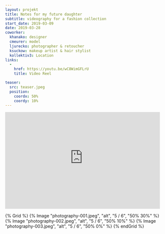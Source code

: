 ```yaml
---
layout: projekt
title: Notes for my future daughter
subtitle: videography for a fashion collection
start_date: 2019-03-09
date: 2019-03-28
coworker:
  khanako: designer
  cmeurer: model
  ljurecko: photographer & retoucher
  ksuckow: makeup artist & hair stylist
  kollektiv3: Location
links:
  - 
    href: https://youtu.be/wC8WimGFLrU
    title: Video Reel

teaser:
  src: teaser.jpeg
  position:
    coordx: 50%
    coordy: 10%
---
```




<!-- Lorem ipsum dolor sit amet, consectetur adipiscing elit. Quae qui non vident, nihil umquam magnum ac cognitione dignum amaverunt. Itaque e contrario moderati aequabilesque habitus, affectiones ususque corporis apti esse ad naturam videntur. Ita fit beatae vitae domina fortuna, quam Epicurus ait exiguam intervenire sapienti. Hoc ille tuus non vult omnibusque ex rebus voluptatem quasi mercedem exigit. Quis est enim, in quo sit cupiditas, quin recte cupidus dici possit? Duo Reges: constructio interrete. Sed haec in pueris; Cave putes quicquam esse verius. Innumerabilia dici possunt in hanc sententiam, sed non necesse est. Invidiosum nomen est, infame, suspectum.  -->


<iframe height="315" src="https://www.youtube-nocookie.com/embed/wC8WimGFLrU?controls=0" title="YouTube video player" frameborder="0" allow="accelerometer; autoplay; clipboard-write; encrypted-media; gyroscope; picture-in-picture" style="--aspect-ratio: 16 / 9; width: 100%;" allowfullscreen></iframe>


{% Grid %}
{% Image "photography-001.jpeg", "alt", "5 / 6", "50% 30%" %}
{% Image "photography-002.jpeg", "alt", "5 / 6", "50% 10%" %}
{% Image "photography-003.jpeg", "alt", "5 / 6", "50% 0%" %}
{% endGrid %}




